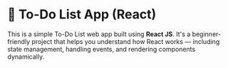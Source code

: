 # 📝 To-Do List App (React)

This is a simple To-Do List web app built using **React JS**. It's a beginner-friendly project that helps you understand how React works — including state management, handling events, and rendering components dynamically.
